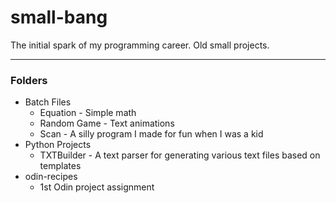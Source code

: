 # small-bang
The initial spark of my programming career. Old small projects.

---

### Folders
- Batch Files
  - Equation - Simple math
  - Random Game - Text animations
  - Scan - A silly program I made for fun when I was a kid
- Python Projects
  - TXTBuilder - A text parser for generating various text files based on templates
- odin-recipes
  - 1st Odin project assignment 
